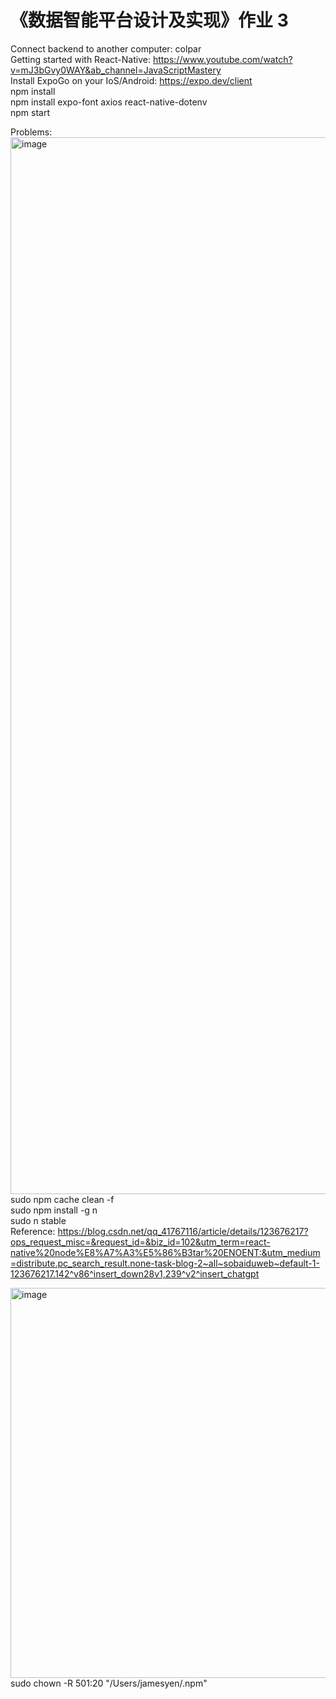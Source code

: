 # 《数据智能平台设计及实现》作业 3

Connect backend to another computer: colpar  
Getting started with React-Native: https://www.youtube.com/watch?v=mJ3bGvy0WAY&ab_channel=JavaScriptMastery  
Install ExpoGo on your IoS/Android: https://expo.dev/client  
npm install  
npm install expo-font axios react-native-dotenv  
npm start  

Problems:  
<img width="1691" alt="image" src="https://user-images.githubusercontent.com/100248639/235338724-9817dae6-084b-4f76-bcb2-3074c49a1b4e.png">
sudo npm cache clean -f  
sudo npm install -g n  
sudo n stable  
Reference: https://blog.csdn.net/qq_41767116/article/details/123676217?ops_request_misc=&request_id=&biz_id=102&utm_term=react-native%20node%E8%A7%A3%E5%86%B3tar%20ENOENT:&utm_medium=distribute.pc_search_result.none-task-blog-2~all~sobaiduweb~default-1-123676217.142^v86^insert_down28v1,239^v2^insert_chatgpt  

<img width="624" alt="image" src="https://user-images.githubusercontent.com/100248639/235338809-ef1ec9b4-8ced-4079-835b-6c518d7268f1.png">
sudo chown -R 501:20 "/Users/jamesyen/.npm"  

